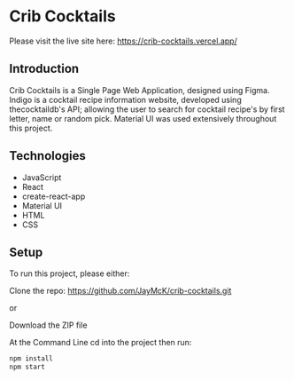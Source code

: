 # Crib Cocktails

Please visit the live site here: https://crib-cocktails.vercel.app/

## Introduction

Crib Cocktails is a Single Page Web Application, designed using Figma. Indigo is a cocktail recipe information website, developed using thecocktaildb's API; allowing the user to search for cocktail recipe's by first letter, name or random pick. Material UI was used extensively throughout this project.

## Technologies

- JavaScript
- React
- create-react-app
- Material UI
- HTML
- CSS

## Setup

To run this project, please either:

Clone the repo: https://github.com/JayMcK/crib-cocktails.git

or

Download the ZIP file

At the Command Line cd into the project then run:

```sh
npm install
npm start
```
